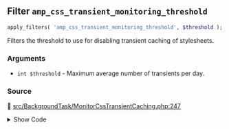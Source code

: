 ## Filter `amp_css_transient_monitoring_threshold`

```php
apply_filters( 'amp_css_transient_monitoring_threshold', $threshold );
```

Filters the threshold to use for disabling transient caching of stylesheets.

### Arguments

* `int $threshold` - Maximum average number of transients per day.

### Source

:link: [src/BackgroundTask/MonitorCssTransientCaching.php:247](/src/BackgroundTask/MonitorCssTransientCaching.php#L247)

<details>
<summary>Show Code</summary>

```php
$threshold = (float) apply_filters( 'amp_css_transient_monitoring_threshold', self::DEFAULT_THRESHOLD );
```

</details>
